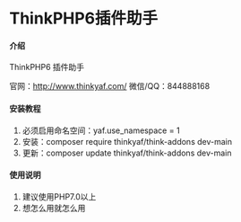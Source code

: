 # ThinkPHP6插件助手

#### 介绍

ThinkPHP6 插件助手

官网：http://www.thinkyaf.com/
微信/QQ：844888168


#### 安装教程

1. 必须启用命名空间：yaf.use_namespace = 1
2. 安装：composer require thinkyaf/think-addons dev-main
3. 更新：composer update thinkyaf/think-addons dev-main

#### 使用说明

1. 建议使用PHP7.0以上
2. 想怎么用就怎么用


